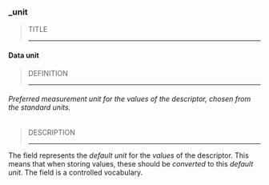 ### _unit



> TITLE
> 
> ------

#### Data unit



> DEFINITION
> 
> ------

###### Preferred measurement unit for the values of the descriptor, chosen from the standard units.



> DESCRIPTION
> 
> ------

The field represents the *default unit* for the *values* of the descriptor. This means that when storing values, these should be *converted* to this *default unit*. The field is a controlled vocabulary.